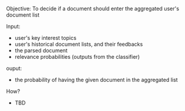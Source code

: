 Objective:
To decide if a document should enter the aggregated user's document list

Input:
- user's key interest topics
- user's historical document lists, and their feedbacks
- the parsed document
- relevance probabilities (outputs from the classifier)

ouput:
- the probability of having the given document in the aggregated list



How?
- TBD
